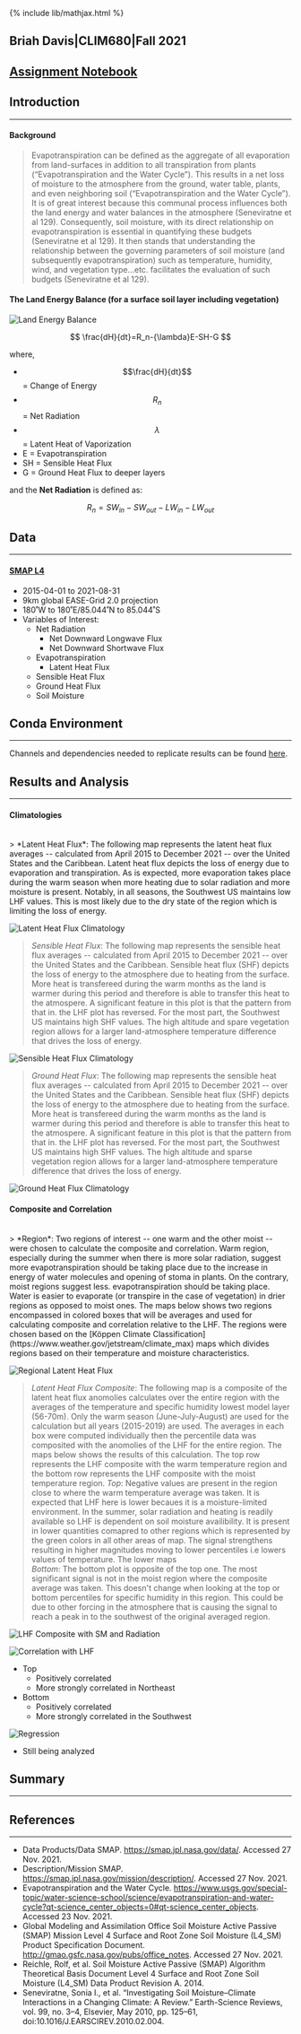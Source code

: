 {% include lib/mathjax.html %}

## Briah Davis|CLIM680|Fall 2021
## [Assignment Notebook](https://github.com/BDavis39/CLIM680/blob/master/CLIM680_Assignments.ipynb)

## Introduction
---
#### Background

> Evapotranspiration can be defined as the aggregate of all evaporation from land-surfaces in addition to all transpiration from plants (“Evapotranspiration and the Water Cycle”). This results in a net loss of moisture to the atmosphere from the ground, water table, plants, and even neighboring soil (“Evapotranspiration and the Water Cycle”). It is of great interest because this communal process influences both the land energy and water balances in the atmosphere (Seneviratne et al 129). Consequently, soil moisture, with its direct relationship on evapotranspiration is essential in quantifying these budgets (Seneviratne et al 129). It then stands that understanding the relationship between the governing parameters of soil moisture (and subsequently evapotranspiration) such as temperature, humidity, wind, and vegetation type…etc. facilitates the evaluation of such budgets (Seneviratne et al 129).


#### The Land Energy Balance (for a surface soil layer including vegetation)

![Land Energy Balance](Seneviratne_LandEnergyBalance.png)

$$
\frac{dH}{dt}=R_n-{\lambda}E-SH-G
$$

where, <br>
* $$\frac{dH}{dt}$$ = Change of Energy <br>
* $$R_n$$ = Net Radiation <br>
* $${\lambda}$$ = Latent Heat of Vaporization <br>
* E = Evapotranspiration <br>
* SH = Sensible Heat Flux <br>
* G = Ground Heat Flux to deeper layers <br>

and the **Net Radiation** is defined as:

$$
R_n=SW_{in}-SW_{out}-LW_{in}-LW_{out}
$$

## Data
---
#### **[SMAP L4](/SMAP.md)**
 
* 2015-04-01 to 2021-08-31
* 9km global EASE-Grid 2.0 projection
* 180˚W to 180˚E/85.044˚N to 85.044˚S
* Variables of Interest:
	* Net Radiation  
		* Net Downward Longwave Flux
        * Net Downward Shortwave Flux
    * Evapotranspiration           
        * Latent Heat Flux
    * Sensible Heat Flux
    * Ground Heat Flux
	* Soil Moisture

## Conda Environment
---
Channels and dependencies needed to replicate results can be found [here](./env.md).

## Results and Analysis
---

#### Climatologies
<br>
> *Latent Heat Flux*: The following map represents the latent heat flux averages -- calculated from April 2015 to December 2021 -- over the United States and the Caribbean. Latent heat flux depicts the loss of energy due to evaporation and transpiration. As is expected, more evaporation takes place during the warm season when more heating due to solar radiation and more moisture is present. Notably, in all seasons, the Southwest US maintains low LHF values. This is most likely due to the dry state of the region which is limiting the loss of energy. 

![Latent Heat Flux Climatology](/Figs/Climo_LHF.png) 
<br>
> *Sensible Heat Flux*: The following map represents the sensible heat flux averages -- calculated from April 2015 to December 2021 -- over the United States and the Caribbean. Sensible heat flux (SHF) depicts the loss of energy to the atmosphere due to heating from the surface. More heat is transfereed during the warm months as the land is warmer during this period and therefore is able to transfer this heat to the atmospere. A significant feature in this plot is that the pattern from that in. the LHF plot has reversed. For the most part, the Southwest US maintains high SHF values. The high altitude and spare vegetation region allows for a larger land-atmosphere temperature difference that drives the loss of energy.

![Sensible Heat Flux Climatology](/Figs/Climo_SHF.png)
<br>
> *Ground Heat Flux*: The following map represents the sensible heat flux averages -- calculated from April 2015 to December 2021 -- over the United States and the Caribbean. Sensible heat flux (SHF) depicts the loss of energy to the atmosphere due to heating from the surface. More heat is transfereed during the warm months as the land is warmer during this period and therefore is able to transfer this heat to the atmospere. A significant feature in this plot is that the pattern from that in. the LHF plot has reversed. For the most part, the Southwest US maintains high SHF values. The high altitude and sparse vegetation region allows for a larger land-atmosphere temperature difference that drives the loss of energy.

![Ground Heat Flux Climatology](/Figs/Climo_GHF.png)
<br>

#### Composite and Correlation
<br>
> *Region*: Two regions of interest -- one warm and the other moist -- were chosen to calculate the composite and correlation. Warm region, especially during the summer when there is more solar radiation, suggest more evapotranspiration should be taking place due to the increase in energy of water molecules and opening of stoma in plants. On the contrary, moist regions suggest less. evapotranspiration should be taking place. Water is easier to evaporate (or transpire in the case of vegetation) in drier regions as opposed to moist ones. The maps below shows two regions encompassed in colored boxes that will be averages and used for calculating composite and correlation relative to the LHF. The regions were chosen based on the [Köppen Climate Classification](https://www.weather.gov/jetstream/climate_max) maps which divides regions based on their temperature and moisture characteristics.  

![Regional Latent Heat Flux](./Figs/AVG_LHF.png)


> *Latent Heat Flux Composite*: The following map is a composite of the latent heat flux anomolies calculates over the entire region with the averages of the temperature and specific humidity lowest model layer (56-70m). Only the warm season (June-July-August) are used for the calculation but all years (2015-2019) are used. The averages in each box were computed individually then the percentile data was composited with the anomolies of the LHF for the entire region. The maps below shows the results of this calculation. The top row represents the LHF composite with the warm temperature region and the bottom row represents the LHF composite with the moist temperature region. 
> *Top*: Negative values are present in the region close to where the warm temperature average was taken. It is expected that LHF here is lower becaues it is a moisture-limited environment. In the summer, solar radiation and heating is readily available so LHF is dependent on soil moisture availibility. It is present in lower quantities comapred to other regions which is represented by the green colors in all other areas of map. The signal strengthens resulting in higher magnitudes moving to lower percentiles i.e lowers values of temperature. The lower maps   
> *Bottom*: The bottom plot is opposite of the top one. The most significant signal is not in the moist region where the composite average was taken. This doesn't change when looking at the top or bottom percentiles for specific humidity in this region. This could be due to other forcing in the atmosphere that is causing the signal to reach a peak in to the southwest of the original averaged region. 

![LHF Composite with SM and Radiation](/Figs/LHF_Corr.png)
        
![Correlation with LHF](/Figs/LHF_Corr.png)
* Top
    * Positively correlated
    * More strongly correlated in Northeast
* Bottom 
    * Positively correlated
    * More strongly correlated in the Southwest
    
![Regression](/Figs/LHFSMReg.png)
* Still being analyzed


## Summary
---
        



## References
---

* Data Products/Data SMAP. https://smap.jpl.nasa.gov/data/. Accessed 27 Nov. 2021.
* Description/Mission SMAP. https://smap.jpl.nasa.gov/mission/description/. Accessed 27 Nov. 2021.
* Evapotranspiration and the Water Cycle. https://www.usgs.gov/special-topic/water-science-school/science/evapotranspiration-and-water-cycle?qt-science_center_objects=0#qt-science_center_objects. Accessed 23 Nov. 2021.
* Global Modeling and Assimilation Office Soil Moisture Active Passive (SMAP) Mission Level 4 Surface and Root Zone Soil Moisture (L4_SM) Product Specification Document. http://gmao.gsfc.nasa.gov/pubs/office_notes. Accessed 27 Nov. 2021.
* Reichle, Rolf, et al. Soil Moisture Active Passive (SMAP) Algorithm Theoretical Basis Document Level 4 Surface and Root Zone Soil Moisture (L4_SM) Data Product Revision A. 2014.
* Seneviratne, Sonia I., et al. “Investigating Soil Moisture–Climate Interactions in a Changing Climate: A Review.” Earth-Science Reviews, vol. 99, no. 3–4, Elsevier, May 2010, pp. 125–61, doi:10.1016/J.EARSCIREV.2010.02.004.

